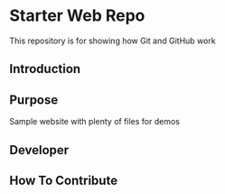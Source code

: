  # Starter Web Repo

This repository is for showing how Git and GitHub work

## Introduction


## Purpose

Sample website with plenty of files for demos

## Developer

## How To Contribute